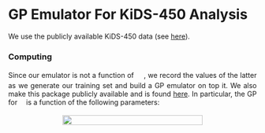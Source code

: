 # GP Emulator For KiDS-450 Analysis 

We use the publicly available KiDS-450 data (see <a href="http://kids.strw.leidenuniv.nl/sciencedata.php">here</a>). 


### Computing <img src="/tex/69bd68f5246fed6ce37aca9dff83028c.svg?invert_in_darkmode&sanitize=true" align=middle width=15.94565279999999pt height=14.15524440000002pt/>

<p align="justify">Since our emulator is not a function of <img src="/tex/69bd68f5246fed6ce37aca9dff83028c.svg?invert_in_darkmode&sanitize=true" align=middle width=15.94565279999999pt height=14.15524440000002pt/>, we record the values of the latter as we generate our training set and build a GP emulator on top it. We also make this package publicly available and is found <a href="https://github.com/Harry45/gp_emulator/tree/master/gp_sigma_8">here</a>. In particular, the GP for <img src="/tex/8cda31ed38c6d59d14ebefa440099572.svg?invert_in_darkmode&sanitize=true" align=middle width=9.98290094999999pt height=14.15524440000002pt/> is a function of the following parameters:</p>

<p align="center"><img src="/tex/3b3d2d5130472e0dc8fa15c5bade60ec.svg?invert_in_darkmode&sanitize=true" align=middle width=284.4655605pt height=19.9563243pt/></p>
